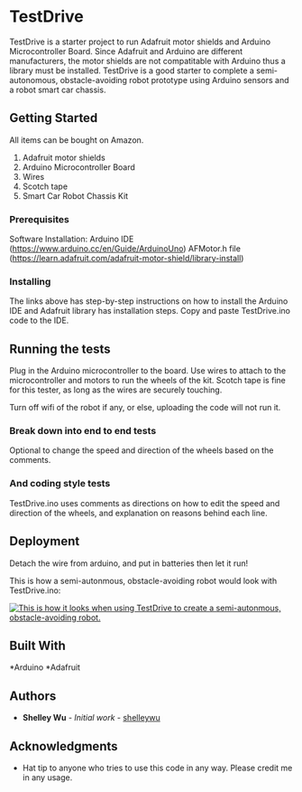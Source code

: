 # TestDrive

TestDrive is a starter project to run Adafruit motor shields and Arduino Microcontroller Board. Since Adafruit and Arduino are different manufacturers, the motor shields are not compatitable with Arduino thus a library must be installed. TestDrive is a good starter to complete a semi-autonomous, obstacle-avoiding robot prototype using Arduino sensors and a robot smart car chassis.

## Getting Started

All items can be bought on Amazon.
1. Adafruit motor shields
2. Arduino Microcontroller Board
3. Wires
4. Scotch tape
5. Smart Car Robot Chassis Kit

### Prerequisites

Software Installation:
Arduino IDE (https://www.arduino.cc/en/Guide/ArduinoUno)
AFMotor.h file (https://learn.adafruit.com/adafruit-motor-shield/library-install)

### Installing

The links above has step-by-step instructions on how to install the Arduino IDE and Adafruit library has installation steps.
Copy and paste TestDrive.ino code to the IDE.

## Running the tests

Plug in the Arduino microcontroller to the board. Use wires to attach to the microcontroller and motors to run the wheels of the kit.
Scotch tape is fine for this tester, as long as the wires are securely touching. 

Turn off wifi of the robot if any, or else, uploading the code will not run it.

### Break down into end to end tests

Optional to change the speed and direction of the wheels based on the comments.

### And coding style tests

TestDrive.ino uses comments as directions on how to edit the speed and direction of the wheels, and explanation on reasons behind each line.

## Deployment

Detach the wire from arduino, and put in batteries then let it run!

This is how a semi-autonmous, obstacle-avoiding robot would look with TestDrive.ino:

[![This is how it looks when using TestDrive to create a semi-autonmous, obstacle-avoiding robot.](https://img.youtube.com/vi/pu6evmJ-aMc/0.jpg)](https://www.youtube.com/watch?v=pu6evmJ-aMc)

## Built With

*Arduino
*Adafruit

## Authors

* **Shelley Wu** - *Initial work* - [shelleywu](https://github.com/shelleywu)

## Acknowledgments

* Hat tip to anyone who tries to use this code in any way. Please credit me in any usage.
